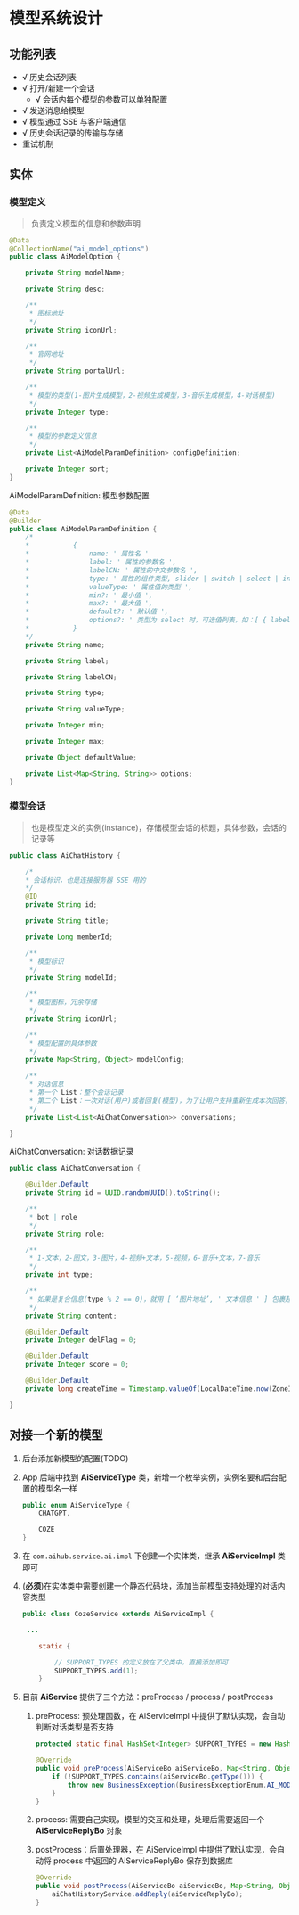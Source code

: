 # 模型系统设计

## 功能列表

- √ 历史会话列表
- √ 打开/新建一个会话
   - √ 会话内每个模型的参数可以单独配置
- √ 发送消息给模型
- √ 模型通过 SSE 与客户端通信
- √ 历史会话记录的传输与存储
- 重试机制

## 实体

### 模型定义

> 负责定义模型的信息和参数声明

```java
@Data
@CollectionName("ai_model_options")
public class AiModelOption {

    private String modelName;

    private String desc;

    /**
     * 图标地址
     */
    private String iconUrl;

    /**
     * 官网地址
     */
    private String portalUrl;

    /**
     * 模型的类型(1-图片生成模型，2-视频生成模型，3-音乐生成模型，4-对话模型)
     */
    private Integer type;

    /**
     * 模型的参数定义信息
     */
    private List<AiModelParamDefinition> configDefinition;

    private Integer sort;
}
```

AiModelParamDefinition: 模型参数配置

```java
@Data
@Builder
public class AiModelParamDefinition {
    /*
    *           {
	*               name: ' 属性名 '
	*               label: ' 属性的参数名 ',
	*               labelCN: ' 属性的中文参数名 ',
	*               type: ' 属性的组件类型, slider | switch | select | input |  ',
	*               valueType: ' 属性值的类型 ',
	*               min?: ' 最小值 ',
	*               max?: ' 最大值 ',
	*               default?: ' 默认值 ',
	*               options?: ' 类型为 select 时，可选值列表，如：[ { label: "男", value: "male" }, { label: "女", value: "female" } ] '
	*           }
    */
    private String name;

    private String label;

    private String labelCN;

    private String type;

    private String valueType;

    private Integer min;

    private Integer max;

    private Object defaultValue;

    private List<Map<String, String>> options;
}
```

### 模型会话

> 也是模型定义的实例(instance)，存储模型会话的标题，具体参数，会话的记录等

```java
public class AiChatHistory {

    /*
    * 会话标识，也是连接服务器 SSE 用的
    */
    @ID
    private String id;

    private String title;

    private Long memberId;

    /**
     * 模型标识
     */
    private String modelId;

    /**
     * 模型图标，冗余存储
     */
    private String iconUrl;

    /**
     * 模型配置的具体参数
     */
    private Map<String, Object> modelConfig;

    /**
     * 对话信息
     * 第一个 List：整个会话记录
     * 第二个 List：一次对话(用户)或者回复(模型)，为了让用户支持重新生成本次回答，所有用数组可以存储多个回答
     */
    private List<List<AiChatConversation>> conversations;

}
```

AiChatConversation: 对话数据记录

```java
public class AiChatConversation {

    @Builder.Default
    private String id = UUID.randomUUID().toString();

    /**
     * bot | role
     */
    private String role;

    /**
     * 1-文本，2-图文，3-图片，4-视频+文本，5-视频，6-音乐+文本，7-音乐
     */
    private int type;

    /**
     * 如果是复合信息(type % 2 == 0)，就用 [ ‘图片地址’, ' 文本信息 ' ] 包裹起来，然后用格式化成 JSON 字符串',
     */
    private String content;

    @Builder.Default
    private Integer delFlag = 0;

    @Builder.Default
    private Integer score = 0;

    @Builder.Default
    private long createTime = Timestamp.valueOf(LocalDateTime.now(ZoneId.of("UTC"))).getTime();

}
```

## 对接一个新的模型

1. 后台添加新模型的配置(TODO)

2. App 后端中找到 **AiServiceType** 类，新增一个枚举实例，实例名要和后台配置的模型名一样

   ```java
   public enum AiServiceType {
       CHATGPT,
   
       COZE
   }
   ```

3. 在 `com.aihub.service.ai.impl` 下创建一个实体类，继承 **AiServiceImpl** 类即可

4. (**必须**)在实体类中需要创建一个静态代码块，添加当前模型支持处理的对话内容类型

   ```java
   public class CozeService extends AiServiceImpl {
   
   	...
   
       static {
   
           // SUPPORT_TYPES 的定义放在了父类中，直接添加即可
           SUPPORT_TYPES.add(1);
       }
   ```

5. 目前 **AiService** 提供了三个方法：preProcess / process / postProcess

   1. preProcess: 预处理函数，在 AiServiceImpl 中提供了默认实现，会自动判断对话类型是否支持

      ```java
      protected static final HashSet<Integer> SUPPORT_TYPES = new HashSet<>();
      
      @Override
      public void preProcess(AiServiceBo aiServiceBo, Map<String, Object> extraParams) {
          if (!SUPPORT_TYPES.contains(aiServiceBo.getType())) {
              throw new BusinessException(BusinessExceptionEnum.AI_MODEL_NOT_SUPPORT_TYPE);
          }
      }
      ```

   2. process: 需要自己实现，模型的交互和处理，处理后需要返回一个 **AiServiceReplyBo** 对象

   3. postProcess：后置处理器，在 AiServiceImpl 中提供了默认实现，会自动将 process 中返回的 AiServiceReplyBo 保存到数据库

      ```java
      @Override
      public void postProcess(AiServiceBo aiServiceBo, Map<String, Object> extraParams, AiServiceReplyBo aiServiceReplyBo) {
          aiChatHistoryService.addReply(aiServiceReplyBo);
      }
      ```

​	
